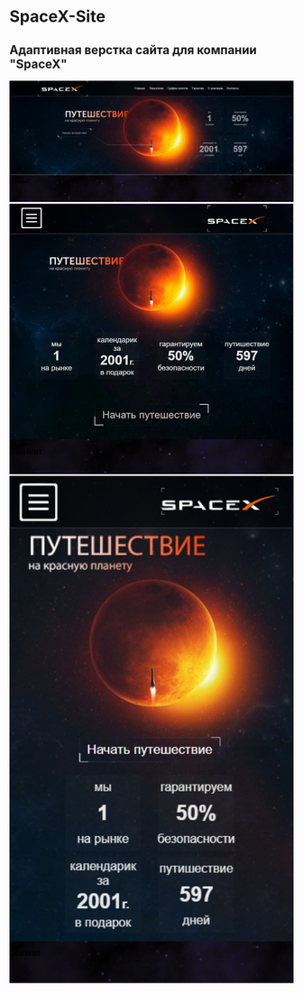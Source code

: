 # SpaceX-Site
## Адаптивная верстка сайта для компании "SpaceX"  
<img src="https://github.com/Sabwoofer220W/SpaceX-Site/blob/main/example/SpaceX1.png" width="1000">
<img src="https://github.com/Sabwoofer220W/SpaceX-Site/blob/main/example/SpaceX2.png" width="1000">
<img src="https://github.com/Sabwoofer220W/SpaceX-Site/blob/main/example/SpaceX3.png" width="1000">
